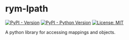 # rym-lpath

[![PyPI - Version](https://img.shields.io/pypi/v/rym-lpath.svg)](https://pypi.org/project/rym-lpath)
[![PyPI - Python Version](https://img.shields.io/pypi/pyversions/rym-lpath.svg)](https://pypi.org/project/rym-lpath)
[![License: MIT](https://img.shields.io/badge/license-MIT-C06524)](https://github.com/muppetjones/rym-py/blob/main/LICENSE.txt)


A python library for accessing mappings and objects.